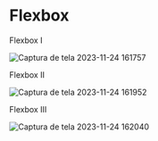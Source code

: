 # Flexbox

Flexbox I

![Captura de tela 2023-11-24 161757](https://github.com/riqueteus/Flexbox/assets/80941389/4b707133-2f57-4437-97e4-3617362e007d)

Flexbox II

![Captura de tela 2023-11-24 161952](https://github.com/riqueteus/Flexbox/assets/80941389/6f9b0626-ad15-413d-9fbe-6aa0b803df50)

Flexbox III

![Captura de tela 2023-11-24 162040](https://github.com/riqueteus/Flexbox/assets/80941389/a103d6fd-4b7b-4fe3-9d4c-b04a56a31250)
